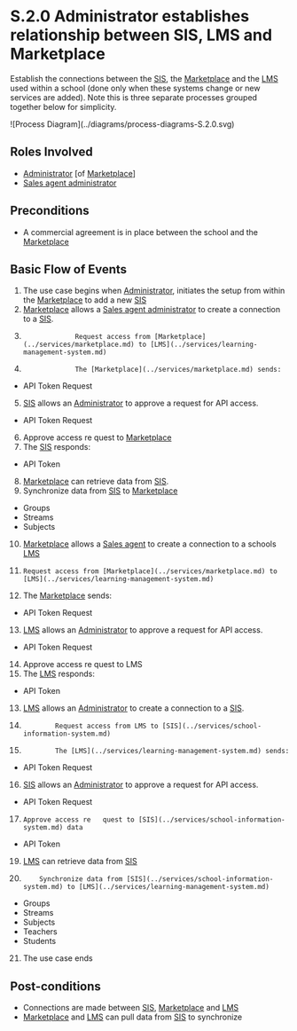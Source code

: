 
# S.2.0 Administrator establishes relationship between SIS, LMS and Marketplace

Establish the connections between the [SIS](../services/school-information-system.md), the [Marketplace](../services/marketplace.md) and the [LMS](../services/learning-management-system.md) used within a school (done only when these systems change or new services are added).  Note this is three separate processes grouped together below for simplicity.

!\[Process Diagram\](../diagrams/process-diagrams-S.2.0.svg)

## Roles Involved

  - [Administrator](../roles/administrator.md) [of [Marketplace](../services/marketplace.md)]
  - [Sales agent administrator](../roles/sales-agent.md)

## Preconditions

  - A commercial agreement is in place between the school and the [Marketplace](../services/marketplace.md) 

## Basic Flow of Events 

1. The use case begins when [Administrator](../roles/administrator.md), initiates the setup from within the [Marketplace](../services/marketplace.md) to add a new [SIS](../services/school-information-system.md) 
2. [Marketplace](../services/marketplace.md) allows a [Sales agent administrator](../roles/sales-agent.md) to create a connection to a [SIS](../services/school-information-system.md).
3. 					Request access from [Marketplace](../services/marketplace.md) to [LMS](../services/learning-management-system.md)
4. 					The [Marketplace](../services/marketplace.md) sends: 
 - API Token Request
5. [SIS](../services/school-information-system.md) allows an [Administrator](../roles/administrator.md) to approve a request for API access.
- API Token Request
6. Approve access re	quest to [Marketplace](../services/marketplace.md)
7. The [SIS](../services/school-information-system.md) responds:
- API Token
8. [Marketplace](../services/marketplace.md) can retrieve data from [SIS](../services/school-information-system.md).
9. Synchronize data from [SIS](../services/school-information-system.md) to [Marketplace](../services/marketplace.md)
- Groups
- Streams
- Subjects
10. [Marketplace](../services/marketplace.md) allows a [Sales agent](../roles/sales-agent.md) to create a connection to a schools [LMS](../services/learning-management-system.md)
11. 	Request access from [Marketplace](../services/marketplace.md) to [LMS](../services/learning-management-system.md)
12. The [Marketplace](../services/marketplace.md) sends: 
- API Token Request
13. [LMS](../services/learning-management-system.md) allows an [Administrator](../roles/administrator.md) to approve a request for API access.
- API Token Request
14. Approve access re	quest to LMS
15. The [LMS](../services/learning-management-system.md) responds:
- API Token
13. [LMS](../services/learning-management-system.md) allows an [Administrator](../roles/administrator.md) to create a connection to a [SIS](../services/school-information-system.md).
14. 			Request access from LMS to [SIS](../services/school-information-system.md)
15. 			The [LMS](../services/learning-management-system.md) sends:
- API Token Request
16. [SIS](../services/school-information-system.md) allows an [Administrator](../roles/administrator.md) to approve a request for API access.
- API Token Request
17. 	Approve access re	quest to [SIS](../services/school-information-system.md) data
- API Token
19. [LMS](../services/learning-management-system.md) can retrieve data from [SIS](../services/school-information-system.md)
20. 		Synchronize data from [SIS](../services/school-information-system.md) to [LMS](../services/learning-management-system.md)
- Groups
- Streams
- Subjects
- Teachers
- Students
21. The use case ends

## Post-conditions

  - Connections are made between [SIS](../services/school-information-system.md), [Marketplace](../services/marketplace.md) and [LMS](../services/learning-management-system.md)
  - [Marketplace](../services/marketplace.md) and [LMS](../services/learning-management-system.md) can pull data from [SIS](../services/school-information-system.md) to synchronize